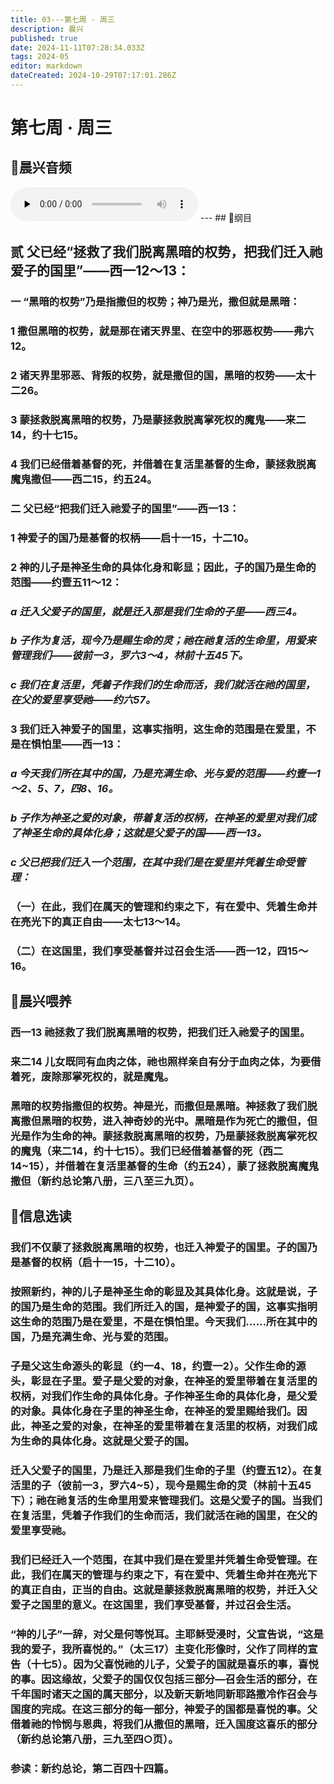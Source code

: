 ```yaml
---
title: 03---第七周 · 周三
description: 晨兴
published: true
date: 2024-11-11T07:28:34.033Z
tags: 2024-05
editor: markdown
dateCreated: 2024-10-29T07:17:01.286Z
---
```


# 第七周 · 周三

## 🎵晨兴音频
<audio id="audio" controls="" preload="none">
      <source id="mp3" src="/2024-05/week7/week7day3.mp3">
</audio>
---
## 📖纲目

## 贰   父已经“拯救了我们脱离黑暗的权势，把我们迁入祂爱子的国里”——西一12～13：

### 一   “黑暗的权势”乃是指撒但的权势；神乃是光，撒但就是黑暗：

### 1   撒但黑暗的权势，就是那在诸天界里、在空中的邪恶权势——弗六12。

### 2   诸天界里邪恶、背叛的权势，就是撒但的国，黑暗的权势——太十二26。

### 3   蒙拯救脱离黑暗的权势，乃是蒙拯救脱离掌死权的魔鬼——来二14，约十七15。

### 4   我们已经借着基督的死，并借着在复活里基督的生命，蒙拯救脱离魔鬼撒但——西二15，约五24。

### 二   父已经“把我们迁入祂爱子的国里”——西一13：

### 1   神爱子的国乃是基督的权柄——启十一15，十二10。

### 2   神的儿子是神圣生命的具体化身和彰显；因此，子的国乃是生命的范围——约壹五11～12：

### *a   迁入父爱子的国里，就是迁入那是我们生命的子里——西三4。*

### *b   子作为复活，现今乃是赐生命的灵；祂在祂复活的生命里，用爱来管理我们——彼前一3，罗六3～4，林前十五45下。*

### *c   我们在复活里，凭着子作我们的生命而活，我们就活在祂的国里，在父的爱里享受祂——约六57。*

### 3   我们迁入神爱子的国里，这事实指明，这生命的范围是在爱里，不是在惧怕里——西一13：

### *a   今天我们所在其中的国，乃是充满生命、光与爱的范围——约壹一1～2、5、7，四8、16。*

### *b   子作为神圣之爱的对象，带着复活的权柄，在神圣的爱里对我们成了神圣生命的具体化身；这就是父爱子的国——西一13。*

### *c   父已把我们迁入一个范围，在其中我们是在爱里并凭着生命受管理：*

### （一）在此，我们在属天的管理和约束之下，有在爱中、凭着生命并在亮光下的真正自由——太七13～14。

### （二）在这国里，我们享受基督并过召会生活——西一12，四15～16。

## 📖晨兴喂养

### 西一13    祂拯救了我们脱离黑暗的权势，把我们迁入祂爱子的国里。

### 来二14    儿女既同有血肉之体，祂也照样亲自有分于血肉之体，为要借着死，废除那掌死权的，就是魔鬼。

### 黑暗的权势指撒但的权势。神是光，而撒但是黑暗。神拯救了我们脱离撒但黑暗的权势，进入神奇妙的光中。黑暗是作为死亡的撒但，但光是作为生命的神。蒙拯救脱离黑暗的权势，乃是蒙拯救脱离掌死权的魔鬼（来二14，约十七15）。我们已经借着基督的死（西二14~15），并借着在复活里基督的生命（约五24），蒙了拯救脱离魔鬼撒但（新约总论第八册，三八至三九页）。

## 📖信息选读

### 我们不仅蒙了拯救脱离黑暗的权势，也迁入神爱子的国里。子的国乃是基督的权柄（启十一15，十二10）。

### 按照新约，神的儿子是神圣生命的彰显及其具体化身。这就是说，子的国乃是生命的范围。我们所迁入的国，是神爱子的国，这事实指明这生命的范围乃是在爱里，不是在惧怕里。今天我们……所在其中的国，乃是充满生命、光与爱的范围。

### 子是父这生命源头的彰显（约一4、18，约壹一2）。父作生命的源头，彰显在子里。爱子是父爱的对象，在神圣的爱里带着在复活里的权柄，对我们作生命的具体化身。子作神圣生命的具体化身，是父爱的对象。具体化身在子里的神圣生命，在神圣的爱里赐给我们。因此，神圣之爱的对象，在神圣的爱里带着在复活里的权柄，对我们成为生命的具体化身。这就是父爱子的国。

### 迁入父爱子的国里，乃是迁入那是我们生命的子里（约壹五12）。在复活里的子（彼前一3，罗六4~5），现今是赐生命的灵（林前十五45下）；祂在祂复活的生命里用爱来管理我们。这是父爱子的国。当我们在复活里，凭着子作我们的生命而活，我们就活在祂的国里，在父的爱里享受祂。

### 我们已经迁入一个范围，在其中我们是在爱里并凭着生命受管理。在此，我们在属天的管理与约束之下，有在爱中、凭着生命并在亮光下的真正自由，正当的自由。这就是蒙拯救脱离黑暗的权势，并迁入父爱子之国里的意义。在这国里，我们享受基督，并过召会生活。

### “神的儿子”一辞，对父是何等悦耳。主耶稣受浸时，父宣告说，“这是我的爱子，我所喜悦的。”（太三17）主变化形像时，父作了同样的宣告（十七5）。因为父喜悦祂的儿子，父爱子的国就是喜乐的事，喜悦的事。因这缘故，父爱子的国仅仅包括三部分—召会生活的部分，在千年国时诸天之国的属天部分，以及新天新地同新耶路撒冷作召会与国度的完成。在这三部分的每一部分，神爱子的国都是喜悦的事。父借着祂的怜悯与恩典，将我们从撒但的黑暗，迁入国度这喜乐的部分（新约总论第八册，三九至四○页）。

### 参读：新约总论，第二百四十四篇。

<!-- Google tag (gtag.js) -->

<script async src="https://www.googletagmanager.com/gtag/js?id=G-1P8709Z16T"></script>
<script>
  window.dataLayer = window.dataLayer || [];
  function gtag(){dataLayer.push(arguments);}
  gtag('js', new Date());

  gtag('config', 'G-1P8709Z16T');
</script>